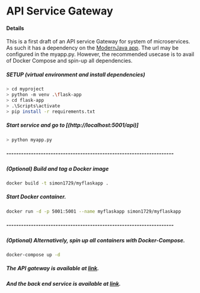 # API Service Gateway

#### Details
This is a first draft of an API service Gateway for system of microservices. As such it has a dependency on the [ModernJava app](https://github.com/CodePeeler/modernjava.git). The url may be configured in the myapp.py. However, the recommended usecase is to avail of Docker Compose and spin-up all dependencies.

##### SETUP (virtual environment and install dependencies)
```bash
> cd myproject
> python -m venv .\flask-app
> cd flask-app
> .\Scripts\activate
> pip install -r requirements.txt
```

##### Start service and go to [(http://localhost:5001/api)]
```bash
> python myapp.py
```

##### --------------------------------------------------------------------
##### (Optional) Build and tag a Docker image
```bash
docker build -t simon1729/myflaskapp .
```

##### Start Docker container.
```bash
docker run -d -p 5001:5001 --name myflaskapp simon1729/myflaskapp
```

##### --------------------------------------------------------------------
##### (Optional) Alternatively, spin up all containers with Docker-Compose.
```bash
docker-compose up -d
```

##### The API gateway is available at [link](http://localhost:5001/api).
##### And the back end service is available at [link](http://localhost:8888/swagger-ui.html#/).

